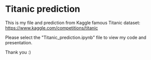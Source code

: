 # Titanic prediction

This is my file and prediction from Kaggle famous Titanic dataset: https://www.kaggle.com/competitions/titanic

Please select the "Titanic_prediction.ipynb" file to view my code and presentation.

Thank you :)
